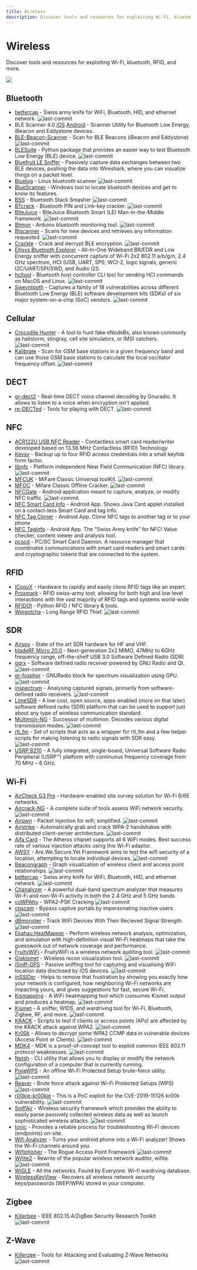 ```yaml
---
title: Wireless
description: Discover tools and resources for exploiting Wi-Fi, bluetooth, RFID, and more.
---
```


# Wireless

Discover tools and resources for exploiting Wi-Fi, bluetooth, RFID, and more.

![](https://img.shields.io/badge/Tools%20%26%20Resources%20Available-78-757575?style=for-the-badge)

## Bluetooth

* [bettercap](https://github.com/bettercap/bettercap) - Swiss army knife for WiFi, Bluetooth, HID, and ethernet network. ![last-commit](https://img.shields.io/github/last-commit/bettercap/bettercap?style=flat)
* BLE Scanner 4.0 [iOS](https://apps.apple.com/us/app/ble-scanner-4-0/id1221763603) [Android](https://play.google.com/store/apps/details?id=com.macdom.ble.blescanner&gl=US) - Scanner Utility for Bluetooth Low Energy, iBeacon and Eddystone devices. 
* [BLE-Beacon-Scanner](https://github.com/bowdentheo/BLE-Beacon-Scanner) - Scan for BLE Beacons (iBeacon and Eddystone) ![last-commit](https://img.shields.io/github/last-commit/bowdentheo/BLE-Beacon-Scanner?style=flat)
* [BLESuite](https://github.com/nccgroup/BLESuite) - Python package that provides an easier way to test Bluetooth Low Energy (BLE) device. ![last-commit](https://img.shields.io/github/last-commit/nccgroup/BLESuite?style=flat)
* [Bluefruit LE Sniffer](https://www.adafruit.com/product/2269) - Passively capture data exchanges between two BLE devices, pushing the data into Wireshark, where you can visualize things on a packet level. 
* [Bluelog](https://github.com/MS3FGX/Bluelog) - Linux bluetooth scanner ![last-commit](https://img.shields.io/github/last-commit/MS3FGX/Bluelog?style=flat)
* [BlueScanner](https://bluescanner.en.uptodown.com/windows) - Windows tool to locate bluetooth devices and get to know its features. 
* [BSS](https://github.com/joswr1ght/bss) - Bluetooth Stack Smasher ![last-commit](https://img.shields.io/github/last-commit/joswr1ght/bss?style=flat)
* [BTcrack](https://github.com/thierryzoller/BTcrack) - Bluetooth PIN and Link-key cracker. ![last-commit](https://img.shields.io/github/last-commit/thierryzoller/BTcrack?style=flat)
* [BtleJuice](https://github.com/DigitalSecurity/btlejuice) - BtleJuice Bluetooth Smart (LE) Man-in-the-Middle framework. ![last-commit](https://img.shields.io/github/last-commit/DigitalSecurity/btlejuice?style=flat)
* [Btmon](https://github.com/matti644/btmon) - Arduino bluetooth monitoring tool. ![last-commit](https://img.shields.io/github/last-commit/matti644/btmon?style=flat)
* [Btscanner](https://salsa.debian.org/pkg-security-team/btscanner) - Scans for new devices and retrieves any information requested. ![last-commit](https://img.shields.io/github/last-commit/matti644/btmon?style=flat)
* [Crackle](https://github.com/mikeryan/crackle) - Crack and decrypt BLE encryption. ![last-commit](https://img.shields.io/github/last-commit/mikeryan/crackle?style=flat)
* [Ellisys Bluetooth Explorer](https://www.ellisys.com/products/bex400/) - All-In-One Wideband BR/EDR and Low Energy sniffer with concurrent capture of Wi-Fi 2x2 802.11 a/b/g/n, 2.4 GHz spectrum, HCI (USB, UART, SPI), WCI-2, logic signals, generic I2C/UART/SPI/SWD, and Audio I2S. 
* [hcitool](https://github.com/MillerTechnologyPeru/hcitool) - Bluetooth host controller CLI tool for sending HCI commands on MacOS and Linux. ![last-commit](https://img.shields.io/github/last-commit/MillerTechnologyPeru/hcitool?style=flat)
* [Sweyntooth](https://github.com/Matheus-Garbelini/sweyntooth_bluetooth_low_energy_attacks) - Captures a family of 18 vulnerabilities across different Bluetooth Low Energy (BLE) software development kits (SDKs) of six major system-on-a-chip (SoC) vendors. ![last-commit](https://img.shields.io/github/last-commit/Matheus-Garbelini/sweyntooth_bluetooth_low_energy_attacks?style=flat)


## Cellular

* [Crocodile Hunter](https://github.com/EFForg/crocodilehunter) - A tool to hunt fake eNodeBs, also known commonly as hailstorm, stingray, cell site simulators, or IMSI catchers. ![last-commit](https://img.shields.io/github/last-commit/EFForg/crocodilehunter?style=flat)
* [Kalibrate](https://github.com/steve-m/kalibrate-rtl) - Scan for GSM base stations in a given frequency band and can use those GSM base stations to calculate the local oscillator frequency offset. ![last-commit](https://img.shields.io/github/last-commit/steve-m/kalibrate-rtl?style=flat)


## DECT

* [gr-dect2](https://github.com/pavelyazev/gr-dect2) - Real-time DECT voice channel decoding by Gnuradio. It allows to listen to a voice when encryption isn't applied. 
* [re-DECTed](https://github.com/znuh/re-DECTed) - Tools for playing with DECT. ![last-commit](https://img.shields.io/github/last-commit/znuh/re-DECTed?style=flat)


## NFC

* [ACR122U USB NFC Reader](https://www.acs.com.hk/en/products/3/acr122u-usb-nfc-reader/) - Contactless smart card reader/writer developed based on 13.56 MHz Contactless (RFID) Technology 
* [Keysy](https://tinylabs.io/keysy) - Backup up to four RFID access credentials into a small keyfob form factor. 
* [libnfc](https://github.com/nfc-tools/libnfc) - Platform independent Near Field Communication (NFC) library. ![last-commit](https://img.shields.io/github/last-commit/nfc-tools/libnfc?style=flat)
* [MFCUK](https://github.com/nfc-tools/mfcuk) - MiFare Classic Universal toolKit. ![last-commit](https://img.shields.io/github/last-commit/nfc-tools/mfcuk?style=flat)
* [MFOC](https://github.com/nfc-tools/mfoc) - Mifare Classic Offline Cracker. ![last-commit](https://img.shields.io/github/last-commit/nfc-tools/mfoc?style=flat)
* [NFCGate](https://github.com/nfcgate/nfcgate) - Android application meant to capture, analyze, or modify NFC traffic. ![last-commit](https://img.shields.io/github/last-commit/nfcgate/nfcgate?style=flat)
* [NFC Smart Card Info](https://apkpure.com/nfc-smart-card-info/com.inoapp.cardinfo) - Android App. Shows Java Card applet installed on a contact-less Smart Card and tag info. 
* [NFC Tag Cloner](https://apkpure.com/nfc-tag-cloner/com.skjolberg.nfc.clone2) - Android App. Clone NFC tags to another tag or to your phone 
* [NFC TagInfo](https://apkpure.com/nfc-taginfo-by-nxp/com.nxp.taginfolite) - Android App. The “Swiss Army knife” for NFC! Value checker, content viewer and analysis tool. 
* [pcscd](https://linux.die.net/man/8/pcscd) - PC/SC Smart Card Daemon. A resource manager that coordinates communications with smart card readers and smart cards and cryptographic tokens that are connected to the system. 


## RFID

* [ICopyX](https://icopyx.com/) - Hardware to rapidly and easily clone RFID tags like an expert. 
* [Proxmark](https://proxmark.com) - RFID swiss-army tool, allowing for both high and low level interactions with the vast majority of RFID tags and systems world-wide 
* [RFIDOt](https://github.com/AdamLaurie/RFIDIOt) - Python RFID / NFC library & tools. 
* [Wiegotcha](https://github.com/lixmk/Wiegotcha) - Long Range RFID Thief. ![last-commit](https://img.shields.io/github/last-commit/lixmk/Wiegotcha?style=flat)


## SDR

* [Airspy](https://v3.airspy.us/) - State of the art SDR hardware for HF and VHF. 
* [bladeRF Micro 20.0](https://www.nuand.com/bladerf-2-0-micro/) - Next-generation 2x2 MIMO, 47MHz to 6GHz frequency range, off-the-shelf USB 3.0 Software Defined Radio (SDR) 
* [gqrx](https://github.com/gqrx-sdr/gqrx) - Software defined radio receiver powered by GNU Radio and Qt. ![last-commit](https://img.shields.io/github/last-commit/gqrx-sdr/gqrx?style=flat)
* [gr-fosphor](https://github.com/osmocom/gr-fosphor) - GNURadio block for spectrum visualization using GPU. ![last-commit](https://img.shields.io/github/last-commit/osmocom/gr-fosphor?style=flat)
* [inspectrum](https://github.com/miek/inspectrum) - Analysing captured signals, primarily from software-defined radio receivers. ![last-commit](https://img.shields.io/github/last-commit/miek/inspectrum?style=flat)
* [LimeSDR](https://limemicro.com/products/boards/limesdr/) - A low cost, open source, apps-enabled (more on that later) software defined radio (SDR) platform that can be used to support just about any type of wireless communication standard. 
* [Multimon-NG](https://github.com/EliasOenal/multimon-ng) - Successor of multimon. Decodes various digital transmission modes. ![last-commit](https://img.shields.io/github/last-commit/EliasOenal/multimon-ng?style=flat)
* [rtl_fm](https://github.com/K0NYC/rtl-fm) - Set of scripts that acts as a wrapper for rtl_fm and a few helper scripts for making listening to radio signals with SDR easy. ![last-commit](https://img.shields.io/github/last-commit/K0NYC/rtl-fm?style=flat)
* [USRP B210](https://www.ettus.com/all-products/ub210-kit/) - A fully integrated, single-board, Universal Software Radio Peripheral (USRP™) platform with continuous frequency coverage from 70 MHz – 6 GHz. 


## Wi-Fi

* [AirCheck G3 Pro](https://github.com/aircrack-ng/aircrack-ng) - Hardware-enabled site survey solution for Wi-Fi 6/6E networks. 
* [Aircrack-NG](https://github.com/aircrack-ng/aircrack-ng) - A complete suite of tools assess WiFi network security. ![last-commit](https://img.shields.io/github/last-commit/aircrack-ng/aircrack-ng?style=flat)
* [Airpwn](https://github.com/ICSec/airpwn-ng) - Packet injection for wifi; simplified. ![last-commit](https://img.shields.io/github/last-commit/ICSec/airpwn-ng?style=flat)
* [Airstrike](https://github.com/redcode-labs/AirStrike) - Automatically grab and crack WPA-2 handshakes with distributed client-server architecture. ![last-commit](https://img.shields.io/github/last-commit/redcode-labs/AirStrike?style=flat)
* [Alfa Card](https://www.amazon.com/s?k=Alfa-AWUS036NHA) - The Atheros chipset supports all 6 WiFi modes. Best success rate of various injection attacks using this Wi-Fi adaptor. 
* [AWSY](https://github.com/BaiqingL/AWSY) - Are.We.Secure.Yet Framework aims to test the wifi security of a location, attempting to locate individual devices. ![last-commit](https://img.shields.io/github/last-commit/BaiqingL/AWSY?style=flat)
* [Beacongraph](https://github.com/daddycocoaman/BeaconGraph) - Graph visualization of wireless client and access point relationships. ![last-commit](https://img.shields.io/github/last-commit/daddycocoaman/BeaconGraph?style=flat)
* [bettercap](https://github.com/bettercap/bettercap) - Swiss army knife for WiFi, Bluetooth, HID, and ethernet network. ![last-commit](https://img.shields.io/github/last-commit/bettercap/bettercap?style=flat)
* [Chanalyzer](https://www.metageek.com/wi-spy/) - A powerful dual-band spectrum analyzer that measures Wi-Fi and non-Wi-Fi activity in both the 2.4 GHz and 5 GHz bands. 
* [coWPAtty](https://github.com/joswr1ght/cowpatty) - WPA2-PSK Cracking ![last-commit](https://img.shields.io/github/last-commit/joswr1ght/cowpatty?style=flat)
* [cpscam](https://github.com/codewatchorg/cpscam) - Bypass captive portals by impersonating inactive users. ![last-commit](https://img.shields.io/github/last-commit/codewatchorg/cpscam?style=flat)
* [dBmonster](https://github.com/90N45-d3v/dBmonster) - Track WiFi Devices With Their Recieved Signal Strength. ![last-commit](https://img.shields.io/github/last-commit/90N45-d3v/dBmonster?style=flat)
* [Ekahau HeatMapper](https://www.ekahau.com/solutions/wi-fi-heatmaps/) - Perform wireless network analysis, optimization, and simulation with high-definition visual Wi-Fi heatmaps that take the guesswork out of network coverage and performance. 
* [FruityWiFi](https://github.com/xtr4nge/FruityWifi) - FruityWiFi is a wireless network auditing tool. ![last-commit](https://img.shields.io/github/last-commit/xtr4nge/FruityWifi?style=flat)
* [Giskismet](https://github.com/xtr4nge/giskismet) - Wireless recon visualization tool. ![last-commit](https://img.shields.io/github/last-commit/xtr4nge/giskismet?style=flat)
* [iSniff-GPS](https://github.com/hubert3/iSniff-GPS) - Passive sniffing tool for capturing and visualising WiFi location data disclosed by iOS devices. ![last-commit](https://img.shields.io/github/last-commit/hubert3/iSniff-GPS?style=flat)
* [inSSIDer](https://github.com/xtr4nge/giskismet) - Helps to remove that frustration by showing you exactly how your network is configured, how neighboring Wi-Fi networks are impacting yours, and gives suggestions for fast, secure Wi-Fi. 
* [Kismapping](https://github.com/inguardians/kismapping) - A WiFi heatmapping tool which consumes Kismet output and produces a heatmap. ![last-commit](https://img.shields.io/github/last-commit/inguardians/kismapping?style=flat)
* [Kismet](https://github.com/kismetwireless/kismet) - A sniffer, WIDS, and wardriving tool for Wi-Fi, Bluetooth, Zigbee, RF, and more. ![last-commit](https://img.shields.io/github/last-commit/kismetwireless/kismet?style=flat)
* [KRACK](https://github.com/vanhoefm/krackattacks-scripts) - Scripts to test if clients or access points (APs) are affected by the KRACK attack against WPA2. ![last-commit](https://img.shields.io/github/last-commit/vanhoefm/krackattacks-scripts?style=flat)
* [Kr00k](https://github.com/akabe1/kr00ker) - Allows to decrypt some WPA2 CCMP data in vulnerable devices (Access Point or Clients). ![last-commit](https://img.shields.io/github/last-commit/akabe1/kr00ker?style=flat)
* [MDK4](https://github.com/aircrack-ng/mdk4) - MDK is a proof-of-concept tool to exploit common IEEE 802.11 protocol weaknesses. ![last-commit](https://img.shields.io/github/last-commit/aircrack-ng/mdk4?style=flat)
* [Netsh](https://learn.microsoft.com/en-us/windows-server/networking/technologies/netsh/netsh-contexts) - CLI utility that allows you to display or modify the network configuration of a computer that is currently running. 
* [PixieWPS](https://github.com/wiire-a/pixiewps) - An offline Wi-Fi Protected Setup brute-force utility. ![last-commit](https://img.shields.io/github/last-commit/wiire-a/pixiewps?style=flat)
* [Reaver](https://github.com/t6x/reaver-wps-fork-t6x) - Brute force attack against  Wi-Fi Protected Setups \(WPS\) ![last-commit](https://img.shields.io/github/last-commit/t6x/reaver-wps-fork-t6x?style=flat)
* [r00kie-kr00kie](https://github.com/hexway/r00kie-kr00kie) - This is a PoC exploit for the CVE-2019-15126 kr00k vulnerability. ![last-commit](https://img.shields.io/github/last-commit/akabe1/kr00ker?style=flat)
* [SniffAir](https://github.com/Tylous/SniffAir) - Wireless security framework which provides the ability to easily parse passively collected wireless data as well as launch sophisticated wireless attacks. ![last-commit](https://img.shields.io/github/last-commit/Tylous/SniffAir?style=flat)
* [tonic](https://www.metageek.com/tonic/) - Provides a reliable process for troubleshooting Wi-Fi devices (endpoints) on-site. 
* [Wifi Analyzer](https://play.google.com/store/apps/details?id=com.farproc.wifi.analyzer&gl=US) - Turns your android phone into a Wi-Fi analyzer! Shows the Wi-Fi channels around you. 
* [Wifiphisher](https://github.com/wifiphisher/wifiphisher) - The Rogue Access Point Framework ![last-commit](https://img.shields.io/github/last-commit/wifiphisher/wifiphisher?style=flat)
* [Wifite2](https://github.com/derv82/wifite2) - Rewrite of the popular wireless network auditor, wifite. ![last-commit](https://img.shields.io/github/last-commit/derv82/wifite2?style=flat)
* [WiGLE](https://www.wigle.net/) - All the networks. Found by Everyone. Wi-fi wardrving database. 
* [WirelessKeyView](https://www.nirsoft.net/utils/wireless_key.html#DownloadLinks) - Recovers all wireless network security keys/passwords (WEP/WPA) stored in your computer. 


## Zigbee

* [Killerbee](https://github.com/joswr1ght/killerbee) - IEEE 802.15.4/ZigBee Security Research Toolkit ![last-commit](https://img.shields.io/github/last-commit/joswr1ght/killerbee?style=flat)


## Z-Wave

* [Killerzee](https://github.com/joswr1ght/killerzee) - Tools for Attacking and Evaluating Z-Wave Networks ![last-commit](https://img.shields.io/github/last-commit/joswr1ght/killerzee?style=flat)
